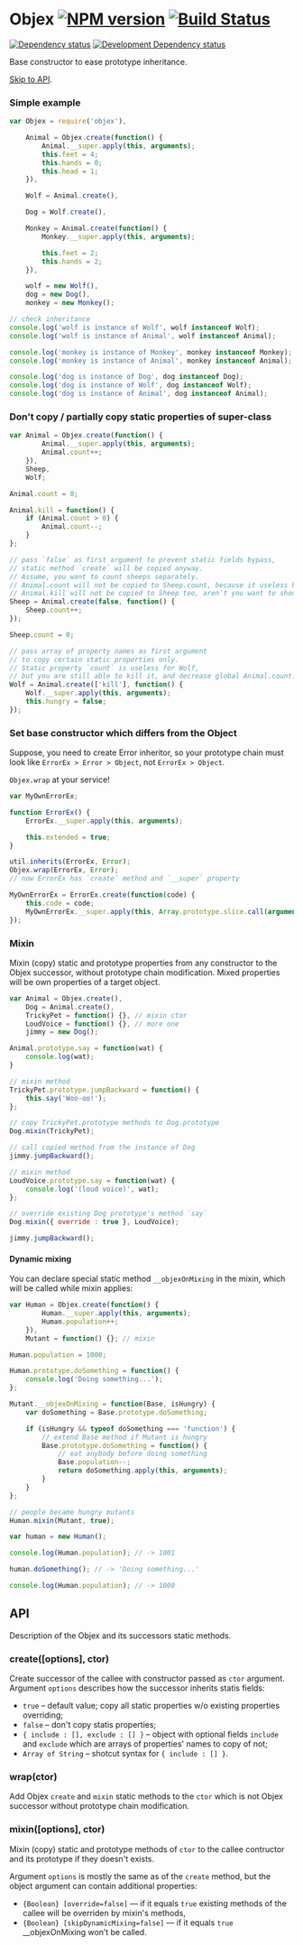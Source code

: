 Objex [![NPM version][npm-image]][npm-link] [![Build Status][build-image]][build-link]
=====

[![Dependency status][deps-image]][deps-link]
[![Development Dependency status][devdeps-image]][devdeps-link]

Base constructor to ease prototype inheritance.

[Skip to API](#api).

### Simple example

```javascript
var Objex = require('objex'),

    Animal = Objex.create(function() {
        Animal.__super.apply(this, arguments);
        this.feet = 4;
        this.hands = 0;
        this.head = 1;
    }),

    Wolf = Animal.create(),

    Dog = Wolf.create(),

    Monkey = Animal.create(function() {
        Monkey.__super.apply(this, arguments);

        this.feet = 2;
        this.hands = 2;
    }),

    wolf = new Wolf(),
    dog = new Dog(),
    monkey = new Monkey();

// check inheritance
console.log('wolf is instance of Wolf', wolf instanceof Wolf);
console.log('wolf is instance of Animal', wolf instanceof Animal);

console.log('monkey is instance of Monkey', monkey instanceof Monkey);
console.log('monkey is instance of Animal', monkey instanceof Animal);

console.log('dog is instance of Dog', dog instanceof Dog);
console.log('dog is instance of Wolf', dog instanceof Wolf);
console.log('dog is instance of Animal', dog instanceof Animal);
```

### Don't copy / partially copy static properties of super-class

```javascript
var Animal = Objex.create(function() {
        Animal.__super.apply(this, arguments);
        Animal.count++;
    }),
    Sheep,
    Wolf;

Animal.count = 0;

Animal.kill = function() {
    if (Animal.count > 0) {
        Animal.count--;
    }
};

// pass `false` as first argument to prevent static fields bypass,
// static method `create` will be copied anyway.
// Assume, you want to count sheeps separately.
// Animal.count will not be copied to Sheep.count, because it useless here.
// Animal.kill will not be copied to Sheep too, aren't you want to shoot your own Sheep?
Sheep = Animal.create(false, function() {
    Sheep.count++;
});

Sheep.count = 0;

// pass array of property names as first argument
// to copy certain static properties only.
// Static property `count` is useless for Wolf,
// but you are still able to kill it, and decrease global Animal.count!
Wolf = Animal.create(['kill'], function() {
    Wolf.__super.apply(this, arguments);
    this.hungry = false;
});
```

### Set base constructor which differs from the Object

Suppose, you need to create Error inheritor, so your prototype chain must look like `ErrorEx > Error > Object`, not `ErrorEx > Object`.

`Objex.wrap` at your service!

```javascript
var MyOwnErrorEx;

function ErrorEx() {
    ErrorEx.__super.apply(this, arguments);

    this.extended = true;
}

util.inherits(ErrorEx, Error);
Objex.wrap(ErrorEx, Error);
// now ErrorEx has `create` method and `__super` property

MyOwnErrorEx = ErrorEx.create(function(code) {
    this.code = code;
    MyOwnErrorEx.__super.apply(this, Array.prototype.slice.call(arguments, 1));
});
```

### Mixin

Mixin (copy) static and prototype properties from any constructor to the Objex successor, without prototype chain modification. Mixed properties will be own properties of a target object.

```javascript
var Animal = Objex.create(),
    Dog = Animal.create(),
    TrickyPet = function() {}, // mixin ctor
    LoudVoice = function() {}, // more one
    jimmy = new Dog();

Animal.prototype.say = function(wat) {
    console.log(wat);
}

// mixin method
TrickyPet.prototype.jumpBackward = function() {
    this.say('Woo-oo!');
};

// copy TrickyPet.prototype methods to Dog.prototype
Dog.mixin(TrickyPet);

// call copied method from the instance of Dog
jimmy.jumpBackward();

// mixin method
LoudVoice.prototype.say = function(wat) {
    console.log('(loud voice)', wat);
};

// override existing Dog prototype's method `say`
Dog.mixin({ override : true }, LoudVoice);

jimmy.jumpBackward();
```

#### Dynamic mixing

You can declare special static method `__objexOnMixing` in the mixin, which will be called while mixin applies:

```javascript
var Human = Objex.create(function() {
        Human.__super.apply(this, arguments);
        Human.population++;
    }),
    Mutant = function() {}; // mixin

Human.population = 1000;

Human.prototype.doSomething = function() {
    console.log('Doing something...');
};

Mutant.__objexOnMixing = function(Base, isHungry) {
    var doSomething = Base.prototype.doSomething;

    if (isHungry && typeof doSomething === 'function') {
        // extend Base method if Mutant is hungry
        Base.prototype.doSomething = function() {
            // eat anybody before doing something
            Base.population--;
            return doSomething.apply(this, arguments);
        }
    }
};

// people became hungry mutants
Human.mixin(Mutant, true);

var human = new Human();

console.log(Human.population); // -> 1001

human.doSomething(); // -> 'Doing something...'

console.log(Human.population); // -> 1000
```

## API

Description of the Objex and its successors static methods.

### create([options], ctor)

Create successor of the callee with constructor passed as `ctor` argument. Argument `options` describes how the successor inherits statis fields:

* `true` – default value; copy all static properties w/o existing properties overriding;
* `false` – don't copy statis properties;
* `{ include : [], exclude : [] }` – object with optional fields `include` and `exclude` which are arrays of properties' names to copy of not;
* `Array of String` – shotcut syntax for `{ include : [] }`.

### wrap(ctor)

Add Objex `create` and `mixin` static methods to the `ctor` which is not Objex successor without prototype chain modification.

### mixin([options], ctor)

Mixin (copy) static and prototype methods of `ctor` to the callee contructor and its prototype if they doesn't exists.

Argument `options` is mostly the same as of the `create` method, but the object argument can contain additional properties:
 * `{Boolean} [override=false]` — if it equals `true` existing methods of the callee will be overriden by mixin's methods,
 * `{Boolean} [skipDynamicMixing=false]` — if it equals `true` __objexOnMixing won’t be called.

[npm-image]: https://img.shields.io/npm/v/objex.svg?style=flat
[npm-link]: https://npmjs.org/package/objex
[build-image]: https://img.shields.io/travis/nodules/objex.svg?style=flat
[build-link]: https://travis-ci.org/nodules/objex
[deps-image]: https://img.shields.io/david/nodules/objex.svg?style=flat
[deps-link]: https://david-dm.org/nodules/objex
[devdeps-image]: https://img.shields.io/david/dev/nodules/objex.svg?style=flat
[devdeps-link]: https://david-dm.org/nodules/objex#info=devDependencies
